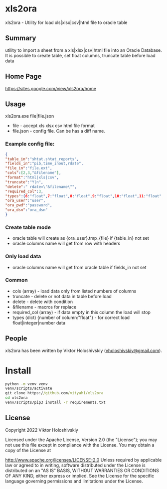 # xls2ora
xls2ora - Utility for load xls|xlsx|csv|html file to oracle table
## Summary
utility to import a sheet from a xls|xlsx|csv|html file into an Oracle Database. 
It is possible to create table, set float columns, truncate table before load data
## Home Page
https://sites.google.com/view/xls2ora/home
## Usage
xls2ora.exe file|file.json
- file - accept xls xlsx csv html file format
- file.json - config file. Can be has a diff name.
### Example config file:
```json
{
"table_in":"shtat.shtat_reports",
"fields_in":"pib,time_inout,rdate",
"file_in":"file.ext",
"cols":[2,3,"&filename"],
"format":"html|xls|csv",
"truncate":"Y|n",
"delete":" rdate=\"&filename\"",
"required_col":3,
"types":{6:"float",7:"float",8:"float",9:"float",10:"float",11:"float",12:"float"},
"ora_user":"user",
"ora_pwd":"password",
"ora_dsn":"ora_dsn"
}
```

### Create table mode
* oracle table will create as {ora_user}.tmp_{file} if {table_in} not set
* oracle columns name will get from row with headers
### Only load data
* oracle columns name will get from oracle table if fields_in not set
### Common
* cols (array) - load data only from listed numbers of columns
* truncate - delete or not data in table before load
* delete - delete with condition
* &filename - macros for replace
* required_col (array) - if data empty in this column the load will stop
* types (dict) {number of column:"float"} - for correct load float|integer|number data

## People
xls2ora has been written by Viktor Holoshivskiy (vholoshivskiy@gmail.com).

# Install
```cmd
python -m venv venv 
venv/scripts/activate 
git clone https://github.com/vityah1/xls2ora 
cd xls2ora 
venv/scripts/pip3 install -r requirements.txt
```
## License
Copyright 2022 Viktor Holoshivskiy

Licensed under the Apache License, Version 2.0 (the "License"); you may not use this file except in compliance with the License. You may obtain a copy of the License at

http://www.apache.org/licenses/LICENSE-2.0
Unless required by applicable law or agreed to in writing, software distributed under the License is distributed on an "AS IS" BASIS, WITHOUT WARRANTIES OR CONDITIONS OF ANY KIND, either express or implied. See the License for the specific language governing permissions and limitations under the License.
